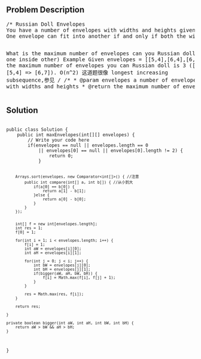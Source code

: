 <!--
<style>
  body { font-family: Arial, sans-serif; }
  .container { max-width: 1000px; margin: auto; padding: 20px; }
  .comment-block { background-color: #f9f9f9; padding: 10px; border-left: 5px solid #ccc; }
  .code-block { background-color: #f4f4f4; padding: 10px; border: 1px solid #ddd; }
</style>
-->

<div class='container'>
<h2>Problem Description</h2>
<div class='comment-block'>
<pre>
/* Russian Doll Envelopes
You have a number of envelopes with widths and heights given as a pair of integers (w, h). 
One envelope can fit into another if and only if both the width and height of one envelope is greater than the width and height of the other envelope.

What is the maximum number of envelopes can you Russian doll? (put one inside other)
Example
Given envelopes = [[5,4],[6,4],[6,7],[2,3]], 
the maximum number of envelopes you can Russian doll is 3 ([2,3] => [5,4] => [6,7]).
O(n^2) 这道题很像 longest increasing subsequence,参见
*/
    /**
     * @param envelopes a number of envelopes with widths and heights
     * @return the maximum number of envelopes
     */
</pre>
</div>

<h2>Solution</h2>
<div class='code-block'>
<pre><code class='language-java'>
public class Solution {
    public int maxEnvelopes(int[][] envelopes) {
        // Write your code here
        if(envelopes == null || envelopes.length == 0 
            || envelopes[0] == null || envelopes[0].length != 2) {
                return 0;
            }
            
        Arrays.sort(envelopes, new Comparator<int[]>() { //注意
            public int compare(int[] a, int b[]) { //从小到大
                if(a[0] == b[0]) {
                    return a[1] - b[1];
                }else {
                    return a[0] - b[0];
                }
            }
        });
        
        
        int[] f = new int[envelopes.length];
        int res = 1;
        f[0] = 1;
        
        for(int i = 1; i < envelopes.length; i++) {
            f[i] = 1;
            int aW = envelopes[i][0];
            int aH = envelopes[i][1];
            
            for(int j = 0; j < i; j++) {
                int bW = envelopes[j][0];
                int bH = envelopes[j][1];
                if(bigger(aW, aH, bW, bH)) {
                    f[i] = Math.max(f[i], f[j] + 1);
                }
            }
            
            res = Math.max(res, f[i]);
        }
        
        return res;
    
    }
    
    private boolean bigger(int aW, int aH, int bW, int bH) {
        return aW > bW && aH > bH;
    }
}</code></pre>
</div>
</div>
